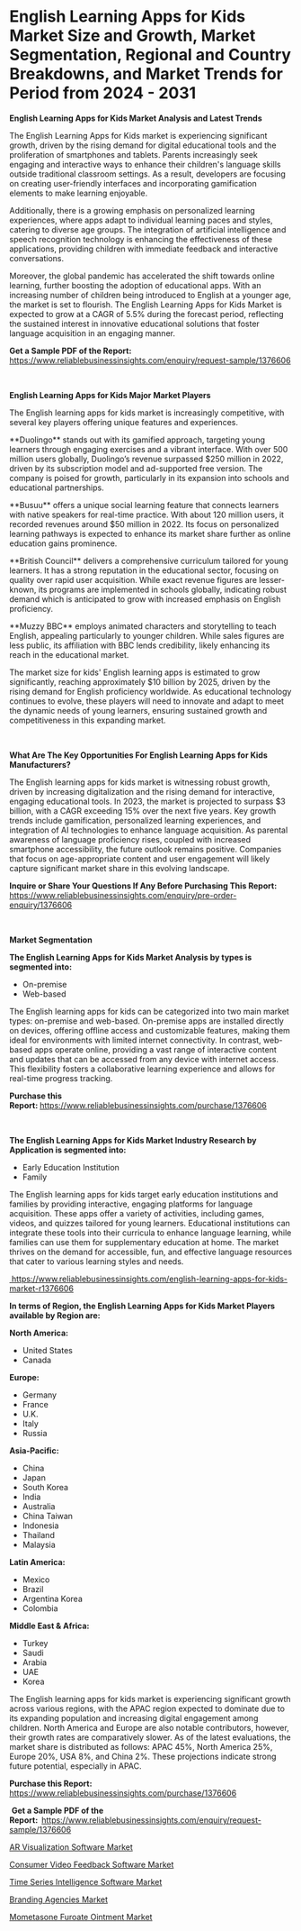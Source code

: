 <p><h1>English Learning Apps for Kids Market Size and Growth, Market Segmentation, Regional and Country Breakdowns, and Market Trends for Period from 2024 -  2031</h1></p><p><strong>English Learning Apps for Kids Market Analysis and Latest Trends</strong></p>
<p><p>The English Learning Apps for Kids market is experiencing significant growth, driven by the rising demand for digital educational tools and the proliferation of smartphones and tablets. Parents increasingly seek engaging and interactive ways to enhance their children's language skills outside traditional classroom settings. As a result, developers are focusing on creating user-friendly interfaces and incorporating gamification elements to make learning enjoyable. </p><p>Additionally, there is a growing emphasis on personalized learning experiences, where apps adapt to individual learning paces and styles, catering to diverse age groups. The integration of artificial intelligence and speech recognition technology is enhancing the effectiveness of these applications, providing children with immediate feedback and interactive conversations.</p><p>Moreover, the global pandemic has accelerated the shift towards online learning, further boosting the adoption of educational apps. With an increasing number of children being introduced to English at a younger age, the market is set to flourish. The English Learning Apps for Kids Market is expected to grow at a CAGR of 5.5% during the forecast period, reflecting the sustained interest in innovative educational solutions that foster language acquisition in an engaging manner.</p></p>
<p><strong>Get a Sample PDF of the Report:&nbsp;</strong> <a href="https://www.reliablebusinessinsights.com/enquiry/request-sample/1376606?utm_campaign=1723&utm_medium=2&utm_source=Github&utm_content=ia&utm_term=23102024&utm_id=english-learning-apps-for-kids">https://www.reliablebusinessinsights.com/enquiry/request-sample/1376606</a></p>
<p>&nbsp;</p>
<p><strong>English Learning Apps for Kids Major Market Players</strong></p>
<p><p>The English learning apps for kids market is increasingly competitive, with several key players offering unique features and experiences. </p><p>**Duolingo** stands out with its gamified approach, targeting young learners through engaging exercises and a vibrant interface. With over 500 million users globally, Duolingo’s revenue surpassed $250 million in 2022, driven by its subscription model and ad-supported free version. The company is poised for growth, particularly in its expansion into schools and educational partnerships.</p><p>**Busuu** offers a unique social learning feature that connects learners with native speakers for real-time practice. With about 120 million users, it recorded revenues around $50 million in 2022. Its focus on personalized learning pathways is expected to enhance its market share further as online education gains prominence.</p><p>**British Council** delivers a comprehensive curriculum tailored for young learners. It has a strong reputation in the educational sector, focusing on quality over rapid user acquisition. While exact revenue figures are lesser-known, its programs are implemented in schools globally, indicating robust demand which is anticipated to grow with increased emphasis on English proficiency.</p><p>**Muzzy BBC** employs animated characters and storytelling to teach English, appealing particularly to younger children. While sales figures are less public, its affiliation with BBC lends credibility, likely enhancing its reach in the educational market.</p><p>The market size for kids' English learning apps is estimated to grow significantly, reaching approximately $10 billion by 2025, driven by the rising demand for English proficiency worldwide. As educational technology continues to evolve, these players will need to innovate and adapt to meet the dynamic needs of young learners, ensuring sustained growth and competitiveness in this expanding market.</p></p>
<p>&nbsp;</p>
<p><strong>What Are The Key Opportunities For English Learning Apps for Kids Manufacturers?</strong></p>
<p><p>The English learning apps for kids market is witnessing robust growth, driven by increasing digitalization and the rising demand for interactive, engaging educational tools. In 2023, the market is projected to surpass $3 billion, with a CAGR exceeding 15% over the next five years. Key growth trends include gamification, personalized learning experiences, and integration of AI technologies to enhance language acquisition. As parental awareness of language proficiency rises, coupled with increased smartphone accessibility, the future outlook remains positive. Companies that focus on age-appropriate content and user engagement will likely capture significant market share in this evolving landscape.</p></p>
<p><strong>Inquire or Share Your Questions If Any Before Purchasing This Report:</strong> <a href="https://www.reliablebusinessinsights.com/enquiry/pre-order-enquiry/1376606?utm_campaign=1723&utm_medium=2&utm_source=Github&utm_content=ia&utm_term=23102024&utm_id=english-learning-apps-for-kids">https://www.reliablebusinessinsights.com/enquiry/pre-order-enquiry/1376606</a></p>
<p>&nbsp;</p>
<p><strong>Market Segmentation</strong></p>
<p><strong>The English Learning Apps for Kids Market Analysis by types is segmented into:</strong></p>
<p><ul><li>On-premise</li><li>Web-based</li></ul></p>
<p><p>The English learning apps for kids can be categorized into two main market types: on-premise and web-based. On-premise apps are installed directly on devices, offering offline access and customizable features, making them ideal for environments with limited internet connectivity. In contrast, web-based apps operate online, providing a vast range of interactive content and updates that can be accessed from any device with internet access. This flexibility fosters a collaborative learning experience and allows for real-time progress tracking.</p></p>
<p><strong>Purchase this Report:&nbsp;</strong><a href="https://www.reliablebusinessinsights.com/purchase/1376606?utm_campaign=1723&utm_medium=2&utm_source=Github&utm_content=ia&utm_term=23102024&utm_id=english-learning-apps-for-kids">https://www.reliablebusinessinsights.com/purchase/1376606</a></p>
<p>&nbsp;</p>
<p><strong>The English Learning Apps for Kids Market Industry Research by Application is segmented into:</strong></p>
<p><ul><li>Early Education Institution</li><li>Family</li></ul></p>
<p><p>The English learning apps for kids target early education institutions and families by providing interactive, engaging platforms for language acquisition. These apps offer a variety of activities, including games, videos, and quizzes tailored for young learners. Educational institutions can integrate these tools into their curricula to enhance language learning, while families can use them for supplementary education at home. The market thrives on the demand for accessible, fun, and effective language resources that cater to various learning styles and needs.</p></p>
<p><a href="https://www.reliablebusinessinsights.com/english-learning-apps-for-kids-market-r1376606?utm_campaign=1723&utm_medium=2&utm_source=Github&utm_content=ia&utm_term=23102024&utm_id=english-learning-apps-for-kids">&nbsp;https://www.reliablebusinessinsights.com/english-learning-apps-for-kids-market-r1376606</a></p>
<p><strong>In terms of Region, the English Learning Apps for Kids Market Players available by Region are:</strong></p>
<p>
    <p> <strong> North America: </strong>
        <ul>
            <li>United States</li>
            <li>Canada</li>
        </ul>
        </p> 
    <p> <strong> Europe: </strong>
        <ul>
            <li>Germany</li>
            <li>France</li>
            <li>U.K.</li>
            <li>Italy</li>
            <li>Russia</li>
        </ul>
        </p> 
    <p> <strong> Asia-Pacific: </strong>
        <ul>
            <li>China</li>
            <li>Japan</li>
            <li>South Korea</li>
            <li>India</li>
            <li>Australia</li>
            <li>China Taiwan</li>
            <li>Indonesia</li>
            <li>Thailand</li>
            <li>Malaysia</li>
        </ul>
        </p> 
    <p> <strong> Latin America: </strong>
        <ul>
            <li>Mexico</li>
            <li>Brazil</li>
            <li>Argentina Korea</li>
            <li>Colombia</li>
        </ul>
        </p> 
    <p> <strong> Middle East & Africa: </strong>
        <ul>
            <li>Turkey</li>
            <li>Saudi</li>
            <li>Arabia</li>
            <li>UAE</li>
            <li>Korea</li>
        </ul>
    </p>
    </p>
<p><p>The English learning apps for kids market is experiencing significant growth across various regions, with the APAC region expected to dominate due to its expanding population and increasing digital engagement among children. North America and Europe are also notable contributors, however, their growth rates are comparatively slower. As of the latest evaluations, the market share is distributed as follows: APAC 45%, North America 25%, Europe 20%, USA 8%, and China 2%. These projections indicate strong future potential, especially in APAC.</p></p>
<p><strong>Purchase this Report: </strong><a href="https://www.reliablebusinessinsights.com/purchase/1376606?utm_campaign=1723&utm_medium=2&utm_source=Github&utm_content=ia&utm_term=23102024&utm_id=english-learning-apps-for-kids">https://www.reliablebusinessinsights.com/purchase/1376606</a></p>
<p>&nbsp;<strong>Get a Sample PDF of the Report:&nbsp;&nbsp;</strong><a href="https://www.reliablebusinessinsights.com/enquiry/request-sample/1376606?utm_campaign=1723&utm_medium=2&utm_source=Github&utm_content=ia&utm_term=23102024&utm_id=english-learning-apps-for-kids">https://www.reliablebusinessinsights.com/enquiry/request-sample/1376606</a></p>
<p><strong></strong></p>
<p><p><a href="https://www.linkedin.com/pulse/future-trends-global-ar-visualization-software-market-insights-tyone?utm_campaign=1723&utm_medium=2&utm_source=Github&utm_content=ia&utm_term=23102024&utm_id=english-learning-apps-for-kids">AR Visualization Software Market</a></p><p><a href="https://www.linkedin.com/pulse/consumer-video-feedback-software-market-consolidation-impact-jgz6e?utm_campaign=1723&utm_medium=2&utm_source=Github&utm_content=ia&utm_term=23102024&utm_id=english-learning-apps-for-kids">Consumer Video Feedback Software Market</a></p><p><a href="https://www.linkedin.com/pulse/global-time-series-intelligence-software-market-forecast-2024-51sle?utm_campaign=1723&utm_medium=2&utm_source=Github&utm_content=ia&utm_term=23102024&utm_id=english-learning-apps-for-kids">Time Series Intelligence Software Market</a></p><p><a href="https://www.linkedin.com/pulse/branding-agencies-market-strategic-insights-product-evolution-0sjre?utm_campaign=1723&utm_medium=2&utm_source=Github&utm_content=ia&utm_term=23102024&utm_id=english-learning-apps-for-kids">Branding Agencies Market</a></p><p><a href="https://www.linkedin.com/pulse/mometasone-furoate-ointment-market-refracting-trends-h4m8c?utm_campaign=1723&utm_medium=2&utm_source=Github&utm_content=ia&utm_term=23102024&utm_id=english-learning-apps-for-kids">Mometasone Furoate Ointment Market</a></p></p>